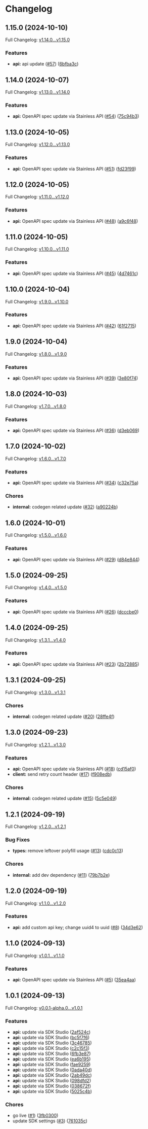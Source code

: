 # Changelog

## 1.15.0 (2024-10-10)

Full Changelog: [v1.14.0...v1.15.0](https://github.com/julep-ai/node-sdk/compare/v1.14.0...v1.15.0)

### Features

* **api:** api update ([#57](https://github.com/julep-ai/node-sdk/issues/57)) ([6bfba3c](https://github.com/julep-ai/node-sdk/commit/6bfba3c9e763777b7491a0d8cfe3c2950dc64e11))

## 1.14.0 (2024-10-07)

Full Changelog: [v1.13.0...v1.14.0](https://github.com/julep-ai/node-sdk/compare/v1.13.0...v1.14.0)

### Features

* **api:** OpenAPI spec update via Stainless API ([#54](https://github.com/julep-ai/node-sdk/issues/54)) ([75c94b3](https://github.com/julep-ai/node-sdk/commit/75c94b3c180341d806a8064f5d90f84456086933))

## 1.13.0 (2024-10-05)

Full Changelog: [v1.12.0...v1.13.0](https://github.com/julep-ai/node-sdk/compare/v1.12.0...v1.13.0)

### Features

* **api:** OpenAPI spec update via Stainless API ([#51](https://github.com/julep-ai/node-sdk/issues/51)) ([fd23f99](https://github.com/julep-ai/node-sdk/commit/fd23f99de69394a6a54a9c6ccc6c43da89f72d40))

## 1.12.0 (2024-10-05)

Full Changelog: [v1.11.0...v1.12.0](https://github.com/julep-ai/node-sdk/compare/v1.11.0...v1.12.0)

### Features

* **api:** OpenAPI spec update via Stainless API ([#48](https://github.com/julep-ai/node-sdk/issues/48)) ([a9c6f48](https://github.com/julep-ai/node-sdk/commit/a9c6f486bb9de768f109f6f35f86325127224206))

## 1.11.0 (2024-10-05)

Full Changelog: [v1.10.0...v1.11.0](https://github.com/julep-ai/node-sdk/compare/v1.10.0...v1.11.0)

### Features

* **api:** OpenAPI spec update via Stainless API ([#45](https://github.com/julep-ai/node-sdk/issues/45)) ([4d7461c](https://github.com/julep-ai/node-sdk/commit/4d7461cde2a7a908f6fe41476eb467fc0d469ca8))

## 1.10.0 (2024-10-04)

Full Changelog: [v1.9.0...v1.10.0](https://github.com/julep-ai/node-sdk/compare/v1.9.0...v1.10.0)

### Features

* **api:** OpenAPI spec update via Stainless API ([#42](https://github.com/julep-ai/node-sdk/issues/42)) ([61f2715](https://github.com/julep-ai/node-sdk/commit/61f2715ee2d35d2d1b19c9d75bcdc1ffb5482718))

## 1.9.0 (2024-10-04)

Full Changelog: [v1.8.0...v1.9.0](https://github.com/julep-ai/node-sdk/compare/v1.8.0...v1.9.0)

### Features

* **api:** OpenAPI spec update via Stainless API ([#39](https://github.com/julep-ai/node-sdk/issues/39)) ([3e80f74](https://github.com/julep-ai/node-sdk/commit/3e80f7455bcfb6cf21e5e9d981be0b965aceabe6))

## 1.8.0 (2024-10-03)

Full Changelog: [v1.7.0...v1.8.0](https://github.com/julep-ai/node-sdk/compare/v1.7.0...v1.8.0)

### Features

* **api:** OpenAPI spec update via Stainless API ([#36](https://github.com/julep-ai/node-sdk/issues/36)) ([d3eb069](https://github.com/julep-ai/node-sdk/commit/d3eb069ced4c6d4fadcaed8bcd7c8d27d292b5b0))

## 1.7.0 (2024-10-02)

Full Changelog: [v1.6.0...v1.7.0](https://github.com/julep-ai/node-sdk/compare/v1.6.0...v1.7.0)

### Features

* **api:** OpenAPI spec update via Stainless API ([#34](https://github.com/julep-ai/node-sdk/issues/34)) ([c32e75a](https://github.com/julep-ai/node-sdk/commit/c32e75afa1480399ac118c8f3356c149e8ae737c))


### Chores

* **internal:** codegen related update ([#32](https://github.com/julep-ai/node-sdk/issues/32)) ([a90224b](https://github.com/julep-ai/node-sdk/commit/a90224b6bc5d54d02c8a2f71ff94c5685b1e8f30))

## 1.6.0 (2024-10-01)

Full Changelog: [v1.5.0...v1.6.0](https://github.com/julep-ai/node-sdk/compare/v1.5.0...v1.6.0)

### Features

* **api:** OpenAPI spec update via Stainless API ([#29](https://github.com/julep-ai/node-sdk/issues/29)) ([d84e844](https://github.com/julep-ai/node-sdk/commit/d84e8445457609c147a4bb14b060429c1c7ae8b3))

## 1.5.0 (2024-09-25)

Full Changelog: [v1.4.0...v1.5.0](https://github.com/julep-ai/node-sdk/compare/v1.4.0...v1.5.0)

### Features

* **api:** OpenAPI spec update via Stainless API ([#26](https://github.com/julep-ai/node-sdk/issues/26)) ([dcccbe0](https://github.com/julep-ai/node-sdk/commit/dcccbe048067ec6cd938ad52c6891033f6448f7c))

## 1.4.0 (2024-09-25)

Full Changelog: [v1.3.1...v1.4.0](https://github.com/julep-ai/node-sdk/compare/v1.3.1...v1.4.0)

### Features

* **api:** OpenAPI spec update via Stainless API ([#23](https://github.com/julep-ai/node-sdk/issues/23)) ([2b72885](https://github.com/julep-ai/node-sdk/commit/2b72885c0e5ab2c287d494b982d96677fa57e46e))

## 1.3.1 (2024-09-25)

Full Changelog: [v1.3.0...v1.3.1](https://github.com/julep-ai/node-sdk/compare/v1.3.0...v1.3.1)

### Chores

* **internal:** codegen related update ([#20](https://github.com/julep-ai/node-sdk/issues/20)) ([28ffe4f](https://github.com/julep-ai/node-sdk/commit/28ffe4f56c47e3489fbb394a153084cc69bc0c6c))

## 1.3.0 (2024-09-23)

Full Changelog: [v1.2.1...v1.3.0](https://github.com/julep-ai/node-sdk/compare/v1.2.1...v1.3.0)

### Features

* **api:** OpenAPI spec update via Stainless API ([#18](https://github.com/julep-ai/node-sdk/issues/18)) ([cd15af0](https://github.com/julep-ai/node-sdk/commit/cd15af02f95bd82f296b2f050d9fc4659aaa0940))
* **client:** send retry count header ([#17](https://github.com/julep-ai/node-sdk/issues/17)) ([f908edb](https://github.com/julep-ai/node-sdk/commit/f908edb94c57723e77497aa7a6381f26e5b785c5))


### Chores

* **internal:** codegen related update ([#15](https://github.com/julep-ai/node-sdk/issues/15)) ([5c5e049](https://github.com/julep-ai/node-sdk/commit/5c5e04930da23a0ff4f66fab395c6c1e3e42832c))

## 1.2.1 (2024-09-19)

Full Changelog: [v1.2.0...v1.2.1](https://github.com/julep-ai/node-sdk/compare/v1.2.0...v1.2.1)

### Bug Fixes

* **types:** remove leftover polyfill usage ([#13](https://github.com/julep-ai/node-sdk/issues/13)) ([cdc0c13](https://github.com/julep-ai/node-sdk/commit/cdc0c1382ecdf9efa8e2f993a815fbf74ece6f65))


### Chores

* **internal:** add dev dependency ([#11](https://github.com/julep-ai/node-sdk/issues/11)) ([79b7b2e](https://github.com/julep-ai/node-sdk/commit/79b7b2e8b623d6676a04dfa69543c3480c5adb96))

## 1.2.0 (2024-09-19)

Full Changelog: [v1.1.0...v1.2.0](https://github.com/julep-ai/node-sdk/compare/v1.1.0...v1.2.0)

### Features

* **api:** add custom api key; change uuid4 to uuid ([#8](https://github.com/julep-ai/node-sdk/issues/8)) ([34d3e62](https://github.com/julep-ai/node-sdk/commit/34d3e621902caade8233ba7d409c2d658d17795e))

## 1.1.0 (2024-09-13)

Full Changelog: [v1.0.1...v1.1.0](https://github.com/julep-ai/node-sdk/compare/v1.0.1...v1.1.0)

### Features

* **api:** OpenAPI spec update via Stainless API ([#5](https://github.com/julep-ai/node-sdk/issues/5)) ([35ea4aa](https://github.com/julep-ai/node-sdk/commit/35ea4aa0f2bb3eb14efc90126ea3faaa16adde39))

## 1.0.1 (2024-09-13)

Full Changelog: [v0.0.1-alpha.0...v1.0.1](https://github.com/julep-ai/node-sdk/compare/v0.0.1-alpha.0...v1.0.1)

### Features

* **api:** update via SDK Studio ([2af524c](https://github.com/julep-ai/node-sdk/commit/2af524c5ce783cbf07156d58865d8350363e118e))
* **api:** update via SDK Studio ([bc5f7f6](https://github.com/julep-ai/node-sdk/commit/bc5f7f6123214ac8a0189f6dd067d2fb15ecec96))
* **api:** update via SDK Studio ([3c46785](https://github.com/julep-ai/node-sdk/commit/3c467856521db99f30b5a0429756d3324f4c7a14))
* **api:** update via SDK Studio ([c2c15f3](https://github.com/julep-ai/node-sdk/commit/c2c15f3a558c68fbe84f7b7fe9ca9a57fb9ee859))
* **api:** update via SDK Studio ([6fb3e87](https://github.com/julep-ai/node-sdk/commit/6fb3e87a8f0f467574f57faf8deaac8bf311b97e))
* **api:** update via SDK Studio ([ea6b195](https://github.com/julep-ai/node-sdk/commit/ea6b1959bbf151611a7585e7944734d340dd91dd))
* **api:** update via SDK Studio ([fae9259](https://github.com/julep-ai/node-sdk/commit/fae925939b28ded2f528c8575e0b3be61dfaf66c))
* **api:** update via SDK Studio ([0ada40d](https://github.com/julep-ai/node-sdk/commit/0ada40dc60d853096164d7c21a8b149f10aad22d))
* **api:** update via SDK Studio ([2ab49dc](https://github.com/julep-ai/node-sdk/commit/2ab49dc8061b192252d7756d9da1c2a24814e94d))
* **api:** update via SDK Studio ([098dfd2](https://github.com/julep-ai/node-sdk/commit/098dfd2ff518391dea9209c948e1487a86cc594c))
* **api:** update via SDK Studio ([038672f](https://github.com/julep-ai/node-sdk/commit/038672f4af4d581b6b1a9180d66e2222a4668a66))
* **api:** update via SDK Studio ([5025c4b](https://github.com/julep-ai/node-sdk/commit/5025c4bf092aca49695efb65e31c16475cb83f4b))


### Chores

* go live ([#1](https://github.com/julep-ai/node-sdk/issues/1)) ([3fb0300](https://github.com/julep-ai/node-sdk/commit/3fb0300116eeff5b9fd2415eaa393817ea8e7f19))
* update SDK settings ([#3](https://github.com/julep-ai/node-sdk/issues/3)) ([761035c](https://github.com/julep-ai/node-sdk/commit/761035c2a9662827cee487c7c6464edc0c4cb4bf))
